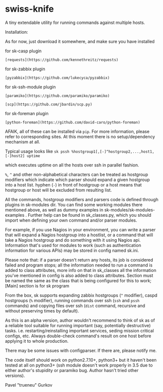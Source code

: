 # swiss-knife
A tiny extendable utility for running commands against multiple hosts.

Installation:

As for now, just download it somewhere, and make sure you have installed

for sk-casp plugin

    [requests](https://github.com/kennethreitz/requests)

for sk-zabbix plugin

    [pyzabbix](https://github.com/lukecyca/pyzabbix)

for sk-ssh-module plugin

    [paramiko](https://github.com/paramiko/paramiko)

    [scp](https://github.com/jbardin/scp.py)

for sk-foreman plugin

    [python-foreman](https://github.com/david-caro/python-foreman)

AFAIK, all of these can be installed via `pip`. For more information, please refer to corresponding sites. At this moment there is no setup/dependency mechanism at all.

Typical usage looks like
```sk pssh %hostgroup1[,[-]^hostgroup2,...,host1,[-]host2] uptime```

which executes uptime on all the hosts over ssh in parallel fashion.

`%`, `^` and other non-alphabetical characters can be treated as hostgroup modifiers which indicate which parser should expand a given hostgroup into a host list.
hyphen (`-`) in front of hostgroup or a host means that hostgroup or host will be excluded from resulting list.

All the commands, hostgroup modifiers and parsers code is defined through plugins in sk-modules dir.
You can find some working modules there mentioned above, as well as dummy examples in sk-modules/sk-modules-examples .
Further help can be found in sk_classes.py, which you should import when defining your own command and/or parser modules.

For example, if you use Nagios in your environment, you can write a parser that will expand a Nagios hostgroup into a hostlist, or a command that will take a Nagios hostgroup and do something with it using Nagios api.
Information that's used for modules to work (such as authentication information for various APIs) may be stored in config named sk.ini.

Please note that:
    if a parser doesn't return any hosts, its job is considered failed and program stops;
    all the information needed to run a command is added to class attributes, more info on that in sk_classes
    all the information you've mentioned in config is also added to class attributes. Section must be named the same as the class that is being configured for this to work; [Main] section is for sk program

From the box, sk supports expanding zabbix hostgroups (`^` modifier), caspd hostgroups (`%` modifier), running commands over ssh (`ssh` and `pssh` commands) and copying files over ssh (`dist` command, recursive and without preserving times by default).

As this is an alpha version, author wouldn't recommend to think of sk as of a reliable tool suitable for running important (say, potentially destructive) tasks. i.e. restarting/reinstalling important services, seding mission critical configs, etc. Always double-check command's result on one host before applying it to whole production.

There may be some issues with configparser. If there are, please notify me.

The code itself should work on python2.7.10+, python3+ but it haven't been tested at all on python3+ (ssh module doesn't work properly in 3.5 due to either author's stupidity or paramiko bug. Author hasn't tried other versions).

Pavel "trueneu" Gurkov
